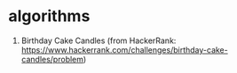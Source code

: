 # algorithms

1. Birthday Cake Candles
   (from HackerRank: https://www.hackerrank.com/challenges/birthday-cake-candles/problem)
